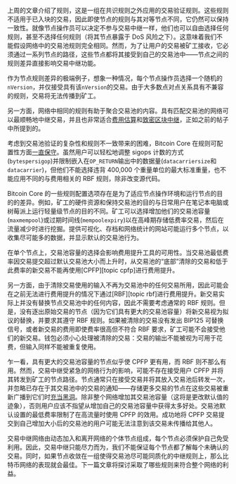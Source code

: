 上周的文章介绍了规则，这是一组在共识规则之外应用的交易验证规则。这些规则不适用于已入块的交易，因此即使节点的规则与其对等节点不同，它仍然可以保持一致性。就像节点操作员可以决定不参与交易中继一样，他们也可以自由选择任何规则，甚至不选择任何规则（将其节点暴露于 DoS 风险之下）。这意味着我们不能假设网络中的交易池规则完全相同。然而，为了让用户的交易被矿工接收，它必须通过一系列节点的路径，这些节点都将其接受到自己的交易池中——节点之间的规则差异直接影响交易中继功能。

作为节点规则差异的极端例子，想象一种情况，每个节点操作员选择一个随机的`nVersion`，并仅接受具有该`nVersion`的交易。由于大多数点对点关系具有不兼容的规则，交易将无法传播到矿工。

另一方面，网络中相同的规则有助于聚合交易池的内容。具有匹配交易池的网络可以最顺畅地中继交易，并且也非常适合[费用估算][policy04]和[致密区块中继][policy01]，正如之前的帖子中所提到的。

考虑到交易池验证的复杂性和规则不一致带来的困难，Bitcoin Core 在规则可配置性方面[一直保守][aj mempool consistency]。虽然用户可以轻松地调整 sigops 计数的方式(`bytespersigop`)并限制嵌入在`OP_RETURN`输出中的数据量(`datacarriersize`和`datacarrier`)，但他们不能选择违背 400,000 个重量单位的最大标准重量，也不能应用不同的与费用相关的 RBF 规则，除非改变源代码。

Bitcoin Core 的一些规则配置选项存在是为了适应节点操作环境和运行节点的目的的差异。例如，矿工的硬件资源和保持交易池的目的与日常用户在笔记本电脑或树莓派上运行轻量级节点的目的不同。矿工可以选择增加他们的交易池容量(`maxmempool`)或过期时间线(`mempoolexpiry`)以在高峰期存储低费率交易，然后在流量减少时进行挖掘。提供可视化、存档和网络统计的网站可能运行多个节点，以收集尽可能多的数据，并显示默认的交易池行为。

在单个节点上，交易池容量的选择会影响费用提升工具的可用性。当交易池最低费率因交易提交超过默认交易池大小而上升时，从交易池的“底部”清除的交易和低于此费率的新交易不能再使用[CPFP][topic cpfp]进行费用提升。

另一方面，由于清除交易使用的输入不再为交易池中的任何交易所用，因此可能会在之前无法进行费用提升的情况下通过[RBF][topic rbf]进行费用提升。新交易实际上并没有替换节点交易池中的任何内容，因此不需要考虑通常的 RBF 规则。但是，没有逐出原始交易的节点（因为它们具有更大的交易池容量）将新交易视为拟议的替换，并要求其遵守 RBF 规则。如果被清除的交易没有发出 BIP125 可替换信号，或者新交易的费用即使费率很高但不符合 RBF 要求，矿工可能不会接受他们的新交易。钱包必须小心处理被清除的交易：交易的输出不能被视为可用于花费，但输入同样不能被重复使用。

乍一看，具有更大的交易池容量的节点似乎使 CPFP 更有用，而 RBF 则不那么有用。然而，交易中继受紧急的网络行为的影响，可能不存在接受用户 CPFP 并将其转发到矿工的节点路径。节点通常只在接受交易并将其放入交易池后转发一次，并忽略已存在于其交易池中的交易的通知——存储更多交易的节点在这些交易被重新广播到它们时[充当黑洞][se maxmempool]。除非整个网络增加其交易池容量（这将是更改默认值的迹象），否则用户应该不指望从增加自己的交易池容量中获得太多好处。交易池默认设置的最低费率限制了在高流量时使用 CPFP 的效用。成功地将 CPFP 交易提交到自己增加大小后的交易池的用户可能无法注意到该交易未传播给其他人。

交易中继网络由动态加入和离开网络的个体节点组成，每个节点必须保护自己免受利用。因此，交易中继只能尽力而为，我们不能保证每个节点都了解每个未确认的交易。同时，如果节点收敛在一组使得交易池尽可能同质化的中继规则上，那么比特币网络的表现就会最佳。下一篇文章将探讨采取了哪些规则来符合整个网络的利益。

[policy01]: /zh/newsletters/2023/05/17/#等待确认-1-我们为什么需要一个交易池
[policy04]: /zh/newsletters/2023/06/07/#等待确认-4费率估算
[aj mempool consistency]: https://lists.linuxfoundation.org/pipermail/bitcoin-dev/2022-October/021116.html
[se maxmempool]: https://bitcoin.stackexchange.com/questions/118137/how-does-it-contribute-to-the-bitcoin-network-when-i-run-a-node-with-a-bigger-th

